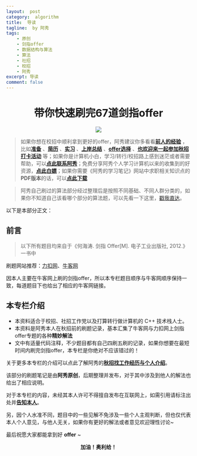 ```yaml
---
layout:  post
category:  algorithm
title:  导读
tagline:  by 阿秀
tags:
    - 原创
    - 剑指offer
    - 数据结构与算法
    - 算法
    - 社招
    - 校招
    - 阿秀
excerpt: 导读
comment: false
---
```



<h1 align="center">带你快速刷完67道剑指offer</h1>

<div align="center">
  <a href="/notes/05-xiustar/01-xiustar_reading_guide/01-introduce.html#阿秀组建了一个校招学习圈子">
      <img src="https://axiu-image-bed.oss-cn-shanghai.aliyuncs.com/img/202205222116157.png">
  </a></div>


> 如果你想在校招中顺利拿到更好的offer，阿秀建议你多看看<font style="font-weight:bold; color:#4169E1;text-decoration:underline;">[前人的经验](/notes/05-xiustar/01-xiustar_reading_guide/01-introduce.md)</font> ，比如<font style="font-weight:bold; color:#4169E1;text-decoration:underline;">[准备](/notes/05-xiustar/02-campus_prepare/02-01-校招重要时间点科普.md)</font> 、<font style="font-weight:bold; color:#4169E1;text-decoration:underline;">[简历](/notes/05-xiustar/03-resume/01-00-简历开篇词.md)</font> 、<font style="font-weight:bold; color:#4169E1;text-decoration:underline;">[实习](/notes/05-xiustar/04-school_practice/20220320-从公司角度来看，为什么要招实习生.md)</font> 、<font style="font-weight:bold; color:#4169E1;text-decoration:underline;">[上岸总结](/notes/05-xiustar/05-campus_recruitment/2020-12-16-双非渣硕的秋招之路总结（已拿抖音研发岗SP）.md)</font> 、<font style="font-weight:bold; color:#4169E1;text-decoration:underline;">[offer选择](/notes/05-xiustar/06-offer/01-offer_choose.md)</font> 、<font style="font-weight:bold; color:#4169E1;text-decoration:underline;">[也欢迎来一起参加秋招打卡活动](/notes/05-xiustar/01-xiustar_reading_guide/01-introduce.html#阿秀组建了一个校招学习圈子)</font> 等；如果你是计算机小白，学习/转行/校招路上感到迷茫或者需要帮助，可以<font style="font-weight:bold; color:#4169E1;text-decoration:underline;">[点此联系阿秀](/notes/08-other/02-question.md#_4、阿秀-如何才能联系到你)</font>；免费分享阿秀个人学习计算机以来的收集到的好资源，<font style="font-weight:bold; color:#4169E1;text-decoration:underline;">[点此白嫖](/notes/07-resources/01-free/01-introduce.md)</font>；如果你需要《阿秀的学习笔记》网站中求职相关知识点的**PDF版本**的话，可以<font style="font-weight:bold; color:#4169E1;text-decoration:underline;">[点此下载](/notes/08-other/02-question.md#_5、如何下载阿秀的学习笔记内容pdf版本)</font> 


<p id="带你快速刷完67道剑指offer"></p>

> 阿秀自己刷过的算法部分经过整理后是按照不同基础、不同人群分类的，如果你不知道自己该看哪个部分的算法题，可以先看一下这里，[戳我直达](/notes/03-hunting_job/03-algorithm/01-basic-algorithm/01-算法模块食用指南.md)。

以下是本部分正文：

## **前言**

> 以下所有题目均来自于《何海涛. 剑指 Offer[M]. 电子工业出版社, 2012.》一书中

刷题网站推荐：[力扣网](https://www.nowcoder.com/ta/coding-interviews?from=cyc_github)、[牛客网](https://leetcode-cn.com/problemset/lcof/)

因本人主要在牛客网上刷的剑指offer，所以本专栏题目顺序与牛客网顺序保持一致，每道题目下也给出了相应的牛客网链接。

## **本专栏介绍**

-  本资料适合于校招、社招工作党以及打算转行做计算机的 C++ 技术栈人士。
-  本资料是阿秀本人在秋招前的刷题记录，基本汇集了牛客网与力扣网上剑指offer专题的各种**精妙解法**
-  文中有适量代码注释，不少题目都有自己四刷五刷的记录，如果你想要在最短时间内刷完剑指offer，本专栏是你绝对不应该错过的！

关于更多本专栏的介绍可以点此了解阿秀的<font style="font-weight:bold; color:#4169E1;text-decoration:underline;" target="_blank">[**秋招找工作经历与个人介绍**](/notes/05-xiustar/05-campus_recruitment/2020-12-16-双非渣硕的秋招之路总结（已拿抖音研发岗SP）.md)</font>。

该部分的刷题笔记是由**阿秀原创**，后期整理并发布，对于其中涉及到他人的解法也给出了相应说明。

对于本专栏的内容，未经其本人许可不得擅自发布在互联网上，如需引用请标注出处并<font style="font-weight:bold; color:#4169E1;text-decoration:underline;" target="_blank">[**告知本人**](/notes/08-other/02-question.md#_4、阿秀-如何才能联系到你)</font>。

另，因个人水准不同，题目中的一些见解不免涉及一些个人主观判断，但也仅代表本人个人意见，与他人无关，如果你有更好的解法或者意见欢迎理性讨论~

最后祝愿大家都能拿到好 **offer** ~

<p align="center" style="font-weight:bold" font-weight="bold">加油！奥利给！</p>

<br>









<p id = "替换空格"></p>

